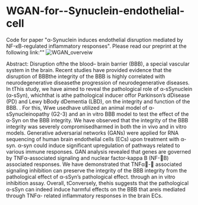 # WGAN-for--Synuclein-endothelial-cell
Code for paper "α-Synuclein induces endothelial disruption mediated by NF-κB-regulated inflammatory responses".
Please read our preprint at the following link:""
![WGAN_overveiw](https://user-images.githubusercontent.com/57948381/194007259-31720723-3108-4624-9a94-2b861db24a2a.PNG)

Abstract:  Disruption ofthe the blood– brain barrier (BBB), a special vascular system in the brain. Recent studies have provided evidence that the disruption of BBBthe integrity of the BBB is highly correlated with neurodegenerative diseasethe progression of neurodegenerative diseases. In tThis study, we have aimed to reveal the pathological role of α-sSynuclein (α-sSyn), whichthat is athe pathological inducer offor Parkinson’s dDisease (PD) and Lewy bBody dDementia (LBD), on the integrity and function of the BBB. . For this, Wwe usedhave utilized an animal model of α-sSynucleinopathy (G2-3) and an in vitro BBB model to test the effect of the α-Syn on the BBB integrity. We have observed that the integrity of the BBB integrity was severely compromisedharmed in both the in vivo and in vitro models. Generative adversarial networks (GANs) were applied for RNA sequencing of human brain endothelial cells (ECs) upon treatment with α-syn. α-syn could induce significant upregulation of pathways related to various immune responses. GAN analysis revealed that genes are governed by TNFα-associated signaling and nuclear factor-kappa B (NF-B) associated responses. We have demonstrated that TNFα- associated signaling inhibition can preserve the integrity of the BBB integrity from the pathological effect of α-sSyn’s pathological effect. through an in vitro inhibition assay. Overall, tConversely, thehis suggests that the pathological α-sSyn can indeed induce harmful effects on the BBB that areis mediated through TNFα- related inflammatory responses in the brain ECs.
